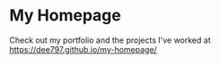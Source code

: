 # My Homepage

Check out my portfolio and the projects I've worked at https://dee797.github.io/my-homepage/